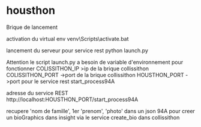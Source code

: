 # housthon
Brique de lancement

activation du virtual env
venv\Scripts\activate.bat

lancement du serveur pour service rest
python launch.py

Attention le script launch.py a besoin de variable d'environnement pour fonctionner
COLISSITHON_IP >ip de la brique collissithon
COLISSITHON_PORT ->port de la brique collissithon
HOUSTHON_PORT ->port pour le service rest start_process94A

adresse du service REST
http://localhost:HOUSTHON_PORT/start_process94A

recupere 'nom de famille', 1er 'prenom', 'photo' dans un json 94A
pour creer un bioGraphics dans insight via le service create_bio dans collissithon
